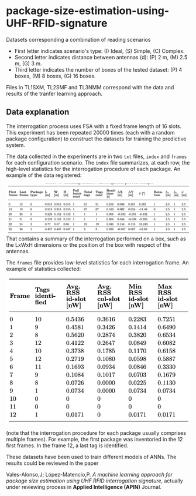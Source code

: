 # package-size-estimation-using-UHF-RFID-signature
Datasets corresponding a combination of reading scenarios
- First letter indicates scenario's type: (I) Ideal, (S) Simple, (C) Complex.
- Second letter indicates distance between antennas (d): (P) 2 m, (M) 2.5 m, (G) 3 m.  
- Third letter indicates the number of boxes of the tested dataset: (P) 4 boxes, (M) 8 boxes, (G) 16 boxes. 

Files in TL1SXM, TL2SMF and TL3NMM correspond with the data and results of the tranfer learning approach.

## Data explanation
The interrogation process uses FSA with a fixed frame length of 16 slots. This experiment has been repeated 20000 times (each with a random
package configuration) to construct the datasets for training the predictive system.

The data collected in the experiments are in two `txt` files, `index` and `frames` for each configuration scenario. 
The `index` file summarizes, at each row, the high-level statistics for the interrogation procedure of each package.
An example of the data registered:

<img src='zfigs/index.png' width='750'>
That contains a summary of the interrogation performed on a box, such as the LxWxH dimensions or the position of the box with respect of the antennas.

The `frames` file provides low-level statistics for each interrogation frame. An example of statistics collected:

<img src='zfigs/frames.png' width='650'>

(note that the interrogation procedure for each package usually comprises multiple frames).
For example, the first package was inventoried in the 12 first frames. In the frame 12, a
last tag is identified.

These datasets have been used to train different models of ANNs. The results could be reviewed in the paper

Vales-Alonso,J; López-Matencio,P. *A machine learning approach for package size estimation using UHF RFID interrogation signature*, actually under reviewing process in **Applied Intelligence (APIN)** Journal.
